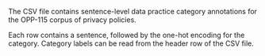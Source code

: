 The CSV file contains sentence-level data practice category annotations for the OPP-115 corpus of privacy policies. 

Each row contains a sentence, followed by the one-hot encoding for the category. Category labels can be read from the header row of the CSV file.
